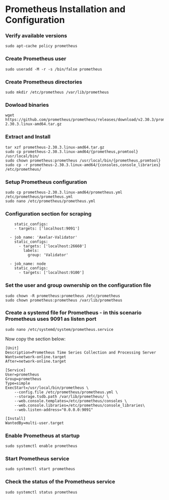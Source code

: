 # Prometheus Installation and Configuration  

### Verify available versions
```
sudo apt-cache policy prometheus  
```

### Create Prometheus user  
```
sudo useradd -M -r -s /bin/false prometheus  
```

### Create Prometheus directories  
```
sudo mkdir /etc/prometheus /var/lib/prometheus  
```

### Dowload binaries  
```
wget https://github.com/prometheus/prometheus/releases/download/v2.30.3/prometheus-2.30.3.linux-amd64.tar.gz  
```

### Extract and Install  
```
tar xzf prometheus-2.30.3.linux-amd64.tar.gz  
sudo cp prometheus-2.30.3.linux-amd64/{prometheus,promtool} /usr/local/bin/  
sudo chown prometheus:prometheus /usr/local/bin/{prometheus,promtool}  
sudo cp -r prometheus-2.30.3.linux-amd64/{consoles,console_libraries} /etc/prometheus/  
```


### Setup Prometheus configuration  
```
sudo cp prometheus-2.30.3.linux-amd64/prometheus.yml /etc/prometheus/prometheus.yml  
sudo nano /etc/prometheus/prometheus.yml  
```

### Configuration section for scraping  
```
    static_configs:  
    - targets: ['localhost:9091']  
  
  - job_name: 'Axelar-Validator'  
    static_configs:  
      - targets: ['localhost:26660']  
        labels:  
          group: 'Validator'  
  
  - job_name: node  
    static_configs:  
      - targets: ['localhost:9100']  
```
        
### Set the user and group ownership on the configuration file
```
sudo chown -R prometheus:prometheus /etc/prometheus  
sudo chown prometheus:prometheus /var/lib/prometheus  
```
  
### Create a systemd file for Prometheus - in this scenario Prometheus uses 9091 as listen port
```
sudo nano /etc/systemd/system/prometheus.service  
```
Now copy the section below:  
```
[Unit]  
Description=Prometheus Time Series Collection and Processing Server  
Wants=network-online.target  
After=network-online.target  
  
[Service]  
User=prometheus  
Group=prometheus  
Type=simple  
ExecStart=/usr/local/bin/prometheus \  
    --config.file /etc/prometheus/prometheus.yml \  
    --storage.tsdb.path /var/lib/prometheus/ \  
    --web.console.templates=/etc/prometheus/consoles \  
    --web.console.libraries=/etc/prometheus/console_libraries\  
    --web.listen-address="0.0.0.0:9091"  
  
[Install]  
WantedBy=multi-user.target  
```
  
### Enable Prometheus at startup  
```
sudo systemctl enable prometheus  
```
### Start Prometheus service  
```
sudo systemctl start prometheus  
```
### Check the status of the Prometheus service  
```
sudo systemctl status prometheus  
```

